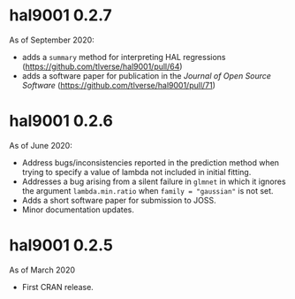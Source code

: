 # hal9001 0.2.7

As of September 2020:
* adds a `summary` method for interpreting HAL regressions
  (https://github.com/tlverse/hal9001/pull/64)
* adds a software paper for publication in the _Journal of Open Source
  Software_ (https://github.com/tlverse/hal9001/pull/71)

# hal9001 0.2.6

As of June 2020:
* Address bugs/inconsistencies reported in the prediction method when trying to
  specify a value of lambda not included in initial fitting.
* Addresses a bug arising from a silent failure in `glmnet` in which it ignores
  the argument `lambda.min.ratio` when `family = "gaussian"` is not set.
* Adds a short software paper for submission to JOSS.
* Minor documentation updates.

# hal9001 0.2.5

As of March 2020
* First CRAN release.
